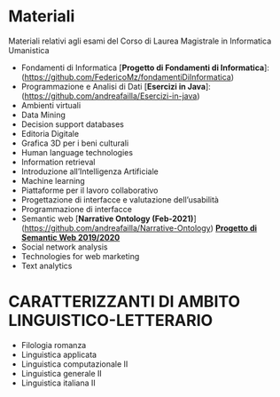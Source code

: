 # Materiali
Materiali relativi agli esami del Corso di Laurea Magistrale in Informatica Umanistica


* Fondamenti di Informatica
[**Progetto di Fondamenti di Informatica**]: (https://github.com/FedericoMz/fondamentiDiInformatica)
* Programmazione e Analisi di Dati
[**Esercizi in Java**]: (https://github.com/andreafailla/Esercizi-in-java)
* Ambienti virtuali	
* Data Mining 
* Decision support databases
* Editoria Digitale
* Grafica 3D per i beni culturali	
* Human language technologies 
* Information retrieval
* Introduzione all’Intelligenza Artificiale	
* Machine learning
* Piattaforme per il lavoro collaborativo	
* Progettazione di interfacce e valutazione dell’usabilità	
* Programmazione di interfacce	
* Semantic web 
[**Narrative Ontology (Feb-2021)**] (https://github.com/andreafailla/Narrative-Ontology)
[**Progetto di Semantic Web 2019/2020**](https://github.com/luciapiff/Semantic-Web)
* Social network analysis 
* Technologies for web marketing
* Text analytics

# CARATTERIZZANTI DI AMBITO LINGUISTICO-LETTERARIO
* Filologia romanza	
* Linguistica applicata
* Linguistica computazionale II	
* Linguistica generale II
* Linguistica italiana II	

